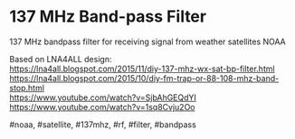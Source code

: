 # 137 MHz Band-pass Filter
137 MHz bandpass filter for receiving signal from weather satellites NOAA 

Based on LNA4ALL design:<br>
https://lna4all.blogspot.com/2015/11/diy-137-mhz-wx-sat-bp-filter.html<br>
https://lna4all.blogspot.com/2015/10/diy-fm-trap-or-88-108-mhz-band-stop.html<br>
https://www.youtube.com/watch?v=SjbAhGEQdYI<br>
https://www.youtube.com/watch?v=1sq8Cvju2Oo

#noaa, #satellite, #137mhz, #rf, #filter, #bandpass
